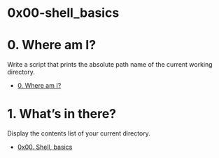 # 0x00-shell_basics

# 0. Where am I?
Write a script that prints the absolute path name of the current working directory.
* [0. Where am I?](./0-current_working_directory)

# 1. What’s in there?
Display the contents list of your current directory.
* [0x00. Shell, basics](./0x00-shell_basics)

